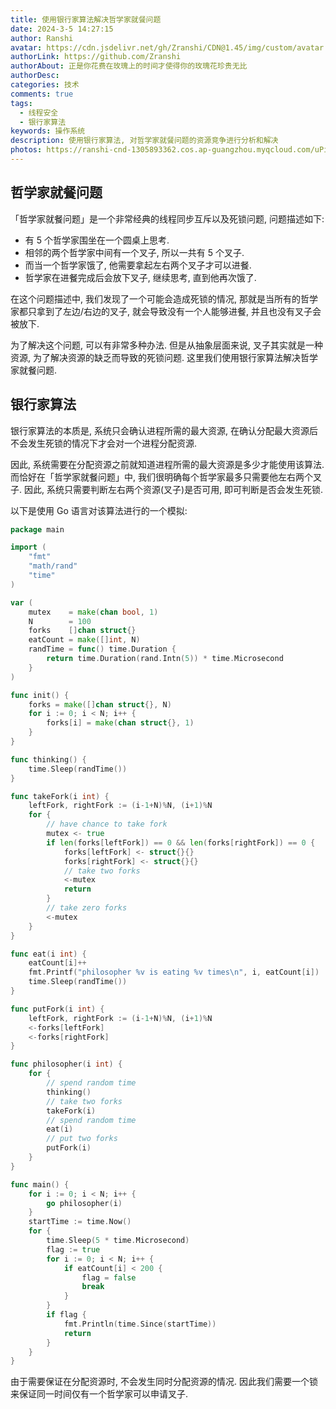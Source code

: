 ```yaml
---
title: 使用银行家算法解决哲学家就餐问题
date: 2024-3-5 14:27:15
author: Ranshi
avatar: https://cdn.jsdelivr.net/gh/Zranshi/CDN@1.45/img/custom/avatar.jpg
authorLink: https://github.com/Zranshi
authorAbout: 正是你花费在玫瑰上的时间才使得你的玫瑰花珍贵无比
authorDesc:
categories: 技术
comments: true
tags:
  - 线程安全
  - 银行家算法
keywords: 操作系统
description: 使用银行家算法, 对哲学家就餐问题的资源竞争进行分析和解决
photos: https://ranshi-cnd-1305893362.cos.ap-guangzhou.myqcloud.com/uPic/2024.03.05-14:37:04-BD388922-7041-41CE-B754-ABF25750447C_1_102_o.jpeg
---
```


## 哲学家就餐问题

「哲学家就餐问题」是一个非常经典的线程同步互斥以及死锁问题, 问题描述如下:

- 有 5 个哲学家围坐在一个圆桌上思考.
- 相邻的两个哲学家中间有一个叉子, 所以一共有 5 个叉子.
- 而当一个哲学家饿了, 他需要拿起左右两个叉子才可以进餐.
- 哲学家在进餐完成后会放下叉子, 继续思考, 直到他再次饿了.

在这个问题描述中, 我们发现了一个可能会造成死锁的情况, 那就是当所有的哲学家都只拿到了左边/右边的叉子, 就会导致没有一个人能够进餐, 并且也没有叉子会被放下.

为了解决这个问题, 可以有非常多种办法. 但是从抽象层面来说, 叉子其实就是一种资源, 为了解决资源的缺乏而导致的死锁问题. 这里我们使用银行家算法解决哲学家就餐问题.

## 银行家算法

银行家算法的本质是, 系统只会确认进程所需的最大资源, 在确认分配最大资源后不会发生死锁的情况下才会对一个进程分配资源.

因此, 系统需要在分配资源之前就知道进程所需的最大资源是多少才能使用该算法. 而恰好在「哲学家就餐问题」中, 我们很明确每个哲学家最多只需要他左右两个叉子. 因此, 系统只需要判断左右两个资源(叉子)是否可用, 即可判断是否会发生死锁.

以下是使用 Go 语言对该算法进行的一个模拟:

```go
package main

import (
	"fmt"
	"math/rand"
	"time"
)

var (
	mutex    = make(chan bool, 1)
	N        = 100
	forks    []chan struct{}
	eatCount = make([]int, N)
	randTime = func() time.Duration {
		return time.Duration(rand.Intn(5)) * time.Microsecond
	}
)

func init() {
	forks = make([]chan struct{}, N)
	for i := 0; i < N; i++ {
		forks[i] = make(chan struct{}, 1)
	}
}

func thinking() {
	time.Sleep(randTime())
}

func takeFork(i int) {
	leftFork, rightFork := (i-1+N)%N, (i+1)%N
	for {
		// have chance to take fork
		mutex <- true
		if len(forks[leftFork]) == 0 && len(forks[rightFork]) == 0 {
			forks[leftFork] <- struct{}{}
			forks[rightFork] <- struct{}{}
			// take two forks
			<-mutex
			return
		}
		// take zero forks
		<-mutex
	}
}

func eat(i int) {
	eatCount[i]++
	fmt.Printf("philosopher %v is eating %v times\n", i, eatCount[i])
	time.Sleep(randTime())
}

func putFork(i int) {
	leftFork, rightFork := (i-1+N)%N, (i+1)%N
	<-forks[leftFork]
	<-forks[rightFork]
}

func philosopher(i int) {
	for {
		// spend random time
		thinking()
		// take two forks
		takeFork(i)
		// spend random time
		eat(i)
		// put two forks
		putFork(i)
	}
}

func main() {
	for i := 0; i < N; i++ {
		go philosopher(i)
	}
	startTime := time.Now()
	for {
		time.Sleep(5 * time.Microsecond)
		flag := true
		for i := 0; i < N; i++ {
			if eatCount[i] < 200 {
				flag = false
				break
			}
		}
		if flag {
			fmt.Println(time.Since(startTime))
			return
		}
	}
}

```

由于需要保证在分配资源时, 不会发生同时分配资源的情况. 因此我们需要一个锁来保证同一时间仅有一个哲学家可以申请叉子.

